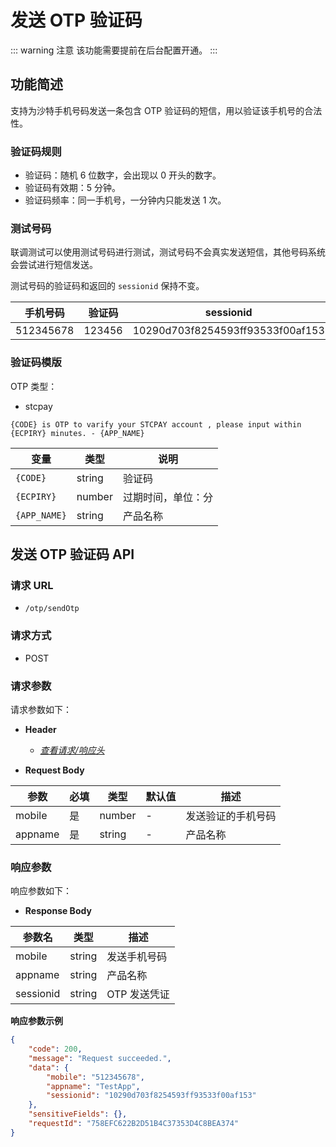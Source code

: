 # 发送 OTP 验证码

::: warning 注意
该功能需要提前在后台配置开通。
:::

## 功能简述

支持为沙特手机号码发送一条包含 OTP 验证码的短信，用以验证该手机号的合法性。

### 验证码规则

- 验证码：随机 6 位数字，会出现以 0 开头的数字。
- 验证码有效期：5 分钟。
- 验证码频率：同一手机号，一分钟内只能发送 1 次。

### 测试号码

联调测试可以使用测试号码进行测试，测试号码不会真实发送短信，其他号码系统会尝试进行短信发送。

测试号码的验证码和返回的 `sessionid` 保持不变。

| **手机号码** | **验证码** | **sessionid**                    |
| ------------ | ---------- | -------------------------------- |
| 512345678    | 123456     | 10290d703f8254593ff93533f00af153 |

### 验证码模版

OTP 类型：

- stcpay

```
{CODE} is OTP to varify your STCPAY account , please input within {ECPIRY} minutes. - {APP_NAME}
```

| **变量**     | **类型** | **说明**           |
| ------------ | -------- | ------------------ |
| `{CODE}`     | string   | 验证码             |
| `{ECPIRY}`   | number   | 过期时间，单位：分 |
| `{APP_NAME}` | string   | 产品名称           |

## 发送 OTP 验证码 API

### 请求 URL

- `/otp/sendOtp`

### 请求方式

- POST

### 请求参数

请求参数如下：

- **Header**

  - [_查看请求/响应头_](/zh/payoutApi/apiRule/header)

- **Request Body**

| **参数** | **必填** | **类型** | **默认值** | **描述**           |
| -------- | -------- | -------- | ---------- | ------------------ |
| mobile   | 是       | number   | -          | 发送验证的手机号码 |
| appname  | 是       | string   | -          | 产品名称           |

### 响应参数

响应参数如下：

- **Response Body**

| **参数名** | **类型** | **描述**     |
| ---------- | -------- | ------------ |
| mobile     | string   | 发送手机号码 |
| appname    | string   | 产品名称     |
| sessionid  | string   | OTP 发送凭证 |

**响应参数示例**

```json
{
    "code": 200,
    "message": "Request succeeded.",
    "data": {
        "mobile": "512345678",
        "appname": "TestApp",
        "sessionid": "10290d703f8254593ff93533f00af153"
    },
    "sensitiveFields": {},
    "requestId": "758EFC622B2D51B4C37353D4C8BEA374"
}
```